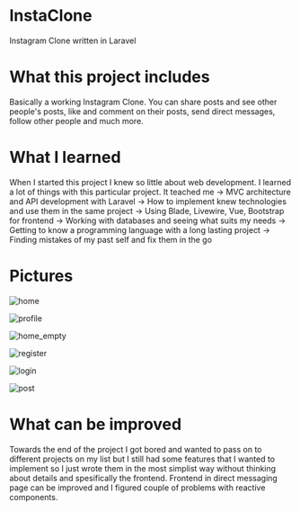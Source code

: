 # InstaClone

Instagram Clone written in Laravel

# What this project includes
Basically a working Instagram Clone. You can share posts and see other people's posts, like and comment on their posts, send direct messages, follow other people and much more.


# What I learned
When I started this project I knew so little about web development. I learned a lot of things with this particular project.
It teached me 
-> MVC architecture and API development with Laravel
-> How to implement knew technologies and use them in the same project
-> Using Blade, Livewire, Vue, Bootstrap for frontend
-> Working with databases and seeing what suits my needs
-> Getting to know a programming language with a long lasting project
-> Finding mistakes of my past self and fix them in the go

# Pictures

![home](https://user-images.githubusercontent.com/93518653/201680791-582f1505-614b-4d75-8423-04abf9fc1ce2.png)

![profile](https://user-images.githubusercontent.com/93518653/201674479-d3677d31-b289-4edf-b99b-82b306b2e6f5.png)

![home_empty](https://user-images.githubusercontent.com/93518653/201674462-08add678-775c-4ad3-a2ba-8cd53d0bcdc4.png)

![register](https://user-images.githubusercontent.com/93518653/201674487-1a336dd7-9565-458a-9af1-dbad173b7570.png)

![login](https://user-images.githubusercontent.com/93518653/201674441-6e61f444-bf73-40a7-bd4c-7f0e65e1a75d.png)

![post](https://user-images.githubusercontent.com/93518653/201680801-a23c1d3a-4da9-44e1-b7d4-d0584d13784e.png)

# What can be improved
Towards the end of the project I got bored and wanted to pass on to different projects on my list but I still had some features that I wanted to implement so I just wrote them in the most simplist way without thinking about details and spesifically the frontend. Frontend in direct messaging page can be improved and I figured couple of problems with reactive components.
